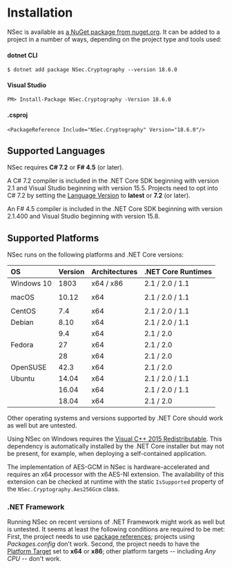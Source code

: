 # Installation

NSec is available as [a NuGet package from
nuget.org](https://www.nuget.org/packages/NSec.Cryptography/18.6.0). It
can be added to a project in a number of ways, depending on the project type and
tools used:


#### dotnet CLI

    $ dotnet add package NSec.Cryptography --version 18.6.0

#### Visual Studio

    PM> Install-Package NSec.Cryptography -Version 18.6.0

#### .csproj

    <PackageReference Include="NSec.Cryptography" Version="18.6.0"/>


## Supported Languages

NSec requires **C# 7.2** or **F# 4.5** (or later).

A C# 7.2 compiler is included in the .NET Core SDK beginning with version 2.1
and Visual Studio beginning with version 15.5.
Projects need to opt into C# 7.2 by setting the [Language
Version](https://docs.microsoft.com/en-us/visualstudio/ide/reference/advanced-build-settings-dialog-box-csharp)
to **latest** or **7.2** (or later).

An F# 4.5 compiler is included in the .NET Core SDK beginning with version
2.1.400 and Visual Studio beginning with version 15.8.


## Supported Platforms

NSec runs on the following platforms and .NET Core versions:

| OS            | Version  | Architectures | .NET Core Runtimes    |
|:------------- |:-------- |:------------- |:--------------------- |
| Windows 10    | 1803     | x64 / x86     | 2.1  /  2.0  /  1.1   |
|               |          |               |                       |
| macOS         | 10.12    | x64           | 2.1  /  2.0  /  1.1   |
|               |          |               |                       |
| CentOS        | 7.4      | x64           | 2.1  /  2.0  /  1.1   |
| Debian        | 8.10     | x64           | 2.1  /  2.0  /  1.1   |
|               | 9.4      | x64           | 2.1  /  2.0           |
| Fedora        | 27       | x64           | 2.1  /  2.0           |
|               | 28       | x64           | 2.1  /  2.0           |
| OpenSUSE      | 42.3     | x64           | 2.1  /  2.0           |
| Ubuntu        | 14.04    | x64           | 2.1  /  2.0  /  1.1   |
|               | 16.04    | x64           | 2.1  /  2.0  /  1.1   |
|               | 18.04    | x64           | 2.1  /  2.0           |

Other operating systems and versions supported by .NET Core should work as
well but are untested.

Using NSec on Windows requires the [Visual C++ 2015
Redistributable](https://www.microsoft.com/en-us/download/details.aspx?id=53587).
This dependency is automatically installed by the .NET Core installer but may
not be present, for example, when deploying a self-contained application.

The implementation of AES-GCM in NSec is hardware-accelerated and requires an
x64 processor with the AES-NI extension. The availability of this extension can
be checked at runtime with the static `IsSupported` property of the
`NSec.Cryptography.Aes256Gcm` class.


### .NET Framework

Running NSec on recent versions of .NET Framework might work as well but is
untested. It seems at least the following conditions are required to be met:
First, the project needs to use [*<PackageReference>* package
references](https://blog.nuget.org/20170316/NuGet-now-fully-integrated-into-MSBuild.html#what-about-other-project-types-that-are-not-net-core);
projects using *Packages.config* don't work. Second, the project needs to have
the [Platform
Target](https://docs.microsoft.com/en-us/visualstudio/ide/reference/build-page-project-designer-csharp)
set to **x64** or **x86**; other platform targets -- including *Any CPU* --
don't work.
